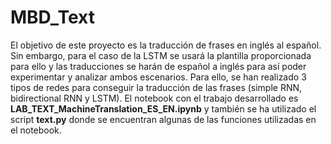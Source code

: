 # MBD_Text

El objetivo de este proyecto es la traducción de frases en inglés al español. Sin embargo, para el caso de la LSTM se usará la plantilla proporcionada para ello y las traducciones se harán de español a inglés para así poder experimentar y analizar ambos escenarios. Para ello, se han realizado 3 tipos de redes para conseguir la traducción de las frases (simple RNN, bidirectional RNN y LSTM). El notebook con el trabajo desarrollado es __LAB_TEXT_MachineTranslation_ES_EN.ipynb__ y también se ha utilizado el script __text.py__ donde se encuentran algunas de las funciones utilizadas en el notebook.